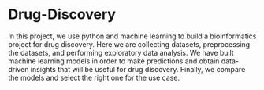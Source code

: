 # Drug-Discovery
In this project, we use python and machine learning to build a bioinformatics project for drug discovery. Here we are collecting datasets, preprocessing the datasets, and performing exploratory data analysis. We have built machine learning models in order to make predictions and obtain data-driven insights that will be useful for drug discovery. Finally, we compare the models and select the right one for the use case.
